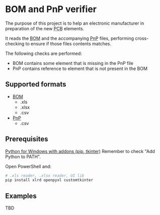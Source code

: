 # BOM and PnP verifier

The purpose of this project is to help an electronic manufacturer in preparation of the new <abbr title="Printed Circuit Board">PCB</abbr> elements.

It reads the <abbr title="Bill Of Materials">BOM</abbr> and the accompanying <abbr title="Pick And Place">PnP</abbr> files, performing cross-checking to ensure if those files contents matches.

The following checks are performed:

* BOM contains some element that is missing in the PnP file
* PnP contains reference to element that is not present in the BOM

## Supported formats

* [BOM](. "Bill Of Materials")
  * .xls
  * .xlsx
  * .csv
* [PnP](. "Pick And Place")
  * .csv

## Prerequisites

[Python for Windows with addons (pip, tkinter)](https://www.python.org/)
Remember to check "Add Python to PATH".

Open PowerShell and:

```ps1
# .xls reader, .xlsx reader, UI lib
pip install xlrd openpyxl customtkinter
```

## Examples

TBD
